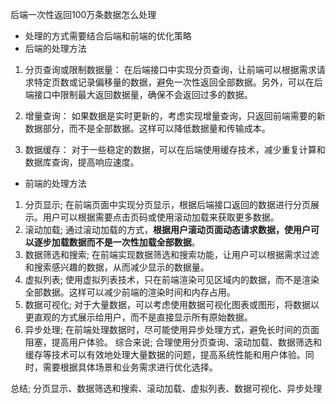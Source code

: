 后端一次性返回100万条数据怎么处理
- 处理的方式需要结合后端和前端的优化策略
- 后端的处理方法
1. 分页查询或限制数据量： 在后端接口中实现分页查询，让前端可以根据需求请求特定页数或记录偏移量的数据，避免一次性返回全部数据。另外，可以在后端接口中限制最大返回数据量，确保不会返回过多的数据。

2. 增量查询： 如果数据是实时更新的，考虑实现增量查询，只返回前端需要的新数据部分，而不是全部数据。这样可以降低数据量和传输成本。

3. 数据缓存： 对于一些稳定的数据，可以在后端使用缓存技术，减少重复计算和数据库查询，提高响应速度。

- 前端的处理方法
1. 分页显示;  在前端页面中实现分页显示，根据后端接口返回的数据进行分页展示。用户可以根据需要点击页码或使用滚动加载来获取更多数据。
2. 滚动加载; 通过滚动加载的方式，**根据用户滚动页面动态请求数据，使用户可以逐步加载数据而不是一次性加载全部数据**。
3. 数据筛选和搜索; 在前端实现数据筛选和搜索功能，让用户可以根据需求过滤和搜索感兴趣的数据，从而减少显示的数据量。
4. 虚拟列表; 使用虚拟列表技术，只在前端渲染可见区域内的数据，而不是渲染全部数据。这样可以减少前端的渲染时间和内存占用。
5. 数据可视化; 对于大量数据，可以考虑使用数据可视化图表或图形，将数据以更直观的方式展示给用户，而不是直接显示所有原始数据。
6. 异步处理; 在前端处理数据时，尽可能使用异步处理方式，避免长时间的页面阻塞，提高用户体验。
综合来说; 合理使用分页查询、滚动加载、数据筛选和缓存等技术可以有效地处理大量数据的问题，提高系统性能和用户体验。同时，需要根据具体场景和业务需求进行优化选择。

总结; 分页显示、数据筛选和搜索、滚动加载、虚拟列表、数据可视化、异步处理